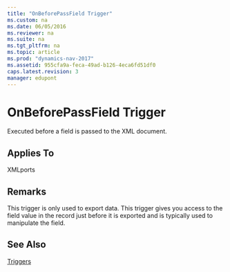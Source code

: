 ```yaml
---
title: "OnBeforePassField Trigger"
ms.custom: na
ms.date: 06/05/2016
ms.reviewer: na
ms.suite: na
ms.tgt_pltfrm: na
ms.topic: article
ms.prod: "dynamics-nav-2017"
ms.assetid: 955cfa9a-feca-49ad-b126-4eca6fd51df0
caps.latest.revision: 3
manager: edupont
---
```

# OnBeforePassField Trigger
Executed before a field is passed to the XML document.  
  
## Applies To  
 XMLports  
  
## Remarks  
 This trigger is only used to export data. This trigger gives you access to the field value in the record just before it is exported and is typically used to manipulate the field.  
  
## See Also  
 [Triggers](Triggers.md)